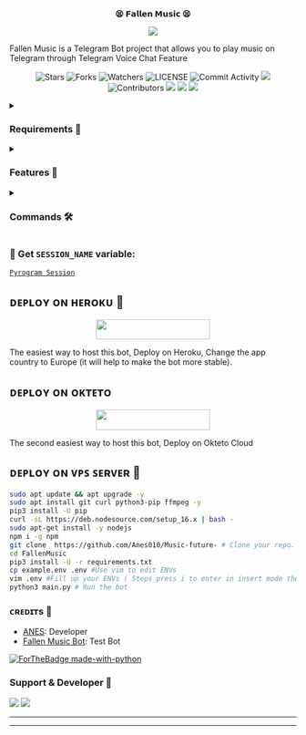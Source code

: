 <p align="center">
    <br><b>😫 𝗙𝗮𝗹𝗹𝗲𝗻 𝗠𝘂𝘀𝗶𝗰 😫</b><br>
</p>
<p align="center"><a href="https://t.me/DevilsHeavenMF"><img src="https://telegra.ph/file/30c291bae8a73cf534d4a.jpg"></a></p>

Fallen Music is a Telegram Bot project that allows you to play music on Telegram through Telegram Voice Chat Feature</b><br>

<p align="center">
    <img src="https://img.shields.io/github/stars/Anes010/Music-future-?style=for-the-badge" alt="Stars">
    <img src="https://img.shields.io/github/forks/Anes010/Music-future-?style=for-the-badge" alt="Forks">
    <img src="https://img.shields.io/github/watchers/Anes010/Music-future-?style=for-the-badge" alt="Watchers">
    <img src="https://img.shields.io/github/license/Anes010/Music-future-?style=for-the-badge" alt="LICENSE">
    <img src="https://img.shields.io/github/commit-activity/w/Anes010/Music-future-?style=for-the-badge" alt="Commit Activity">
    <a href="https://github.com/Anes010/Music-future-/commits/Anes010"> <img src="https://img.shields.io/github/last-commit/Anes010/music-future-?color=blue&logo=github&logoColor=green&style=for-the-badge" /></a>
    <img src="https://img.shields.io/github/contributors/Anes010/Music-future-?style=for-the-badge" alt="Contributors">
    <a href="https://github.com/Anes010/Music-future-/issues"> <img src="https://img.shields.io/github/issues/Anes010/music-future-?color=blueviolet&logo=github&logoColor=green&style=for-the-badge" /></a>
    <a href="https://github.com/Anes010/Music-future-"> <img src="https://img.shields.io/github/repo-size/Anes/Music-future-?color=orange&logo=github&logoColor=green&style=for-the-badge" /></a>
    <a href="https://pypi.org/project/Pyrogram/"> <img src="https://img.shields.io/pypi/v/pyrogram?color=yellow&label=pyrogram&logo=python&logoColor=green&style=for-the-badge" /></a>
</p>

<details>
<summary><h3> Requirements 📝</h3></summary>

- FFmpeg
- NodeJS [nodesource.com](https://nodesource.com/)
- Python 3.7 or higher
- [PyTgCalls](https://github.com/pytgcalls/pytgcalls)
</details>

<details>
<summary><h3> Features 🔮</h3></summary>

- Yt-dL Fix
- Updated Plug-in
- Super Fast Bot
- No Lag Hang
- Fast Download Song From Server
- Program Updated
- Smooth Player
</details>

<details>
<summary><h3> Commands 🛠</h3></summary> 

- `/play <song name>` - play song you requested
- `/song <song name>` - download songs you want quickly
- `/ping` - Bot Online or Offine

#### Admins Only 👷‍♂️
- `/pause` - pause song play
- `/resume` - resume song play
- `/skip` - play next song
- `/end` - stop music play
</details>

### 🧪 Get `SESSION_NAME` variable:

[``Pyrogram Session``](https://telegram.me/)

## ᴅᴇᴩʟᴏʏ ᴏɴ ʜᴇʀᴏᴋᴜ 🚀

<p align="center"><a href="https://heroku.com/deploy?template=https://github.com/Anes010/Music-future-"> <img src="https://img.shields.io/badge/Deploy%20To%20Heroku-black?style=for-the-badge&logo=heroku" width="200" height="35.45"/></a></p>
The easiest way to host this bot, Deploy on Heroku, Change the app country to Europe (it will help to make the bot more stable).

## ᴅᴇᴩʟᴏʏ ᴏɴ ᴏᴋᴛᴇᴛᴏ

<p align="center"><a href="https://cloud.okteto.com/deploy?repository=https://github.com/Anes010/Music-future-"><img src="https://img.shields.io/badge/Deploy%20To%20Okteto-informational?style=for-the-badge&logo=Okteto" width="200" height="35.45"/></a></p>
The second easiest way to host this bot, Deploy on Okteto Cloud

## ᴅᴇᴘʟᴏʏ ᴏɴ ᴠᴘꜱ ꜱᴇʀᴠᴇʀ 📡

```sh
sudo apt update && apt upgrade -y
sudo apt install git curl python3-pip ffmpeg -y
pip3 install -U pip
curl -sL https://deb.nodesource.com/setup_16.x | bash -
sudo apt-get install -y nodejs
npm i -g npm
git clone  https://github.com/Anes010/Music-future- # Clone your repo.
cd FallenMusic
pip3 install -U -r requirements.txt
cp example.env .env #Use vim to edit ENVs
vim .env #Fill up your ENVs ( Steps press i to enter in insert mode then edit the file. Press Esc to exit the editing mode then type :wq! and press Enter key to save the file.)
python3 main.py # Run the bot
```

### ᴄʀᴇᴅɪᴛs 💖
- [ANES](https://github.com/Anes010): Developer
- [Fallen Music Bot](https://telegram.me/Musicanes1_bot): Test Bot

[![ForTheBadge made-with-python](http://ForTheBadge.com/images/badges/made-with-python.svg)](https://www.python.org/)

### Support & Developer 🎑
<a href="https://telegram.me/N_B_1"><img src="https://img.shields.io/badge/-Support%20Group-blue.svg?style=for-the-badge&logo=Telegram"></a>
<a href="https://telegram.me/N_B_10"><img src="https://img.shields.io/badge/%20Developer-blue.svg?style=for-the-badge&logo=Telegram"></a>

------------------------------------------------
-------------------------------------------------
